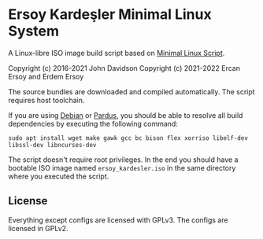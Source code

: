# Ersoy Kardeşler Minimal Linux System

A Linux-libre ISO image build script based on [Minimal Linux Script](https://github.com/ivandavidov/minimal-linux-script).

Copyright (c) 2016-2021 John Davidson
Copyright (c) 2021-2022 Ercan Ersoy and Erdem Ersoy

The source bundles are downloaded and compiled automatically. The script requires host toolchain.

If you are using [Debian](https://www.debian.org) or [Pardus](https://www.pardus.org.tr), you should be able to resolve all build dependencies by executing the following command:

    sudo apt install wget make gawk gcc bc bison flex xorriso libelf-dev libssl-dev libncurses-dev

The script doesn't require root privileges. In the end you should have a bootable ISO image named `ersoy_kardesler.iso` in the same directory where you executed the script.

## License

Everything except configs are licensed with GPLv3. The configs are licensed in GPLv2.
